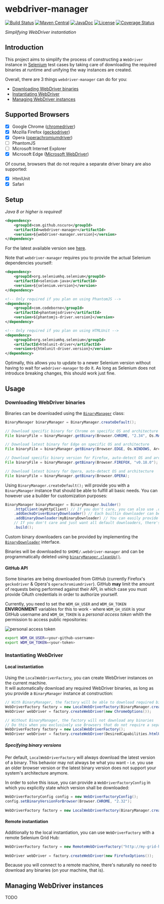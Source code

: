 # webdriver-manager
[![Build Status](https://travis-ci.org/nscuro/webdriver-manager.svg?branch=master)](https://travis-ci.org/nscuro/webdriver-manager)
[![Maven Central](https://maven-badges.herokuapp.com/maven-central/com.github.nscuro/webdriver-manager/badge.svg)](https://maven-badges.herokuapp.com/maven-central/com.github.nscuro/webdriver-manager)
[![JavaDoc](http://javadoc-badge.appspot.com/com.github.nscuro/webdriver-manager.svg?label=javadoc)](https://nscuro.github.com/webdriver-manager/javadoc)
[![License](http://img.shields.io/:license-apache-brightgreen.svg)](http://www.apache.org/licenses/LICENSE-2.0.html)
[![Coverage Status](https://coveralls.io/repos/github/nscuro/webdriver-manager/badge.svg?branch=master)](https://coveralls.io/github/nscuro/webdriver-manager?branch=master)

*Simplifying WebDriver instantiation*

## Introduction
This project aims to simplify the process of constructing a `WebDriver` instance in [Selenium](https://github.com/SeleniumHQ/selenium) test cases
by taking care of downloading the required binaries at runtime and unifying the way instances are created.

Overall, there are 3 things `webdriver-manager` can do for you:
- [Downloading WebDriver binaries](#downloading-webdriver-binaries)
- [Instantiating WebDriver](#instantiating-webdriver)
- [Managing WebDriver instances](#managing-webdriver-instances)

## Supported Browsers
- [x] Google Chrome ([chromedriver](https://sites.google.com/a/chromium.org/chromedriver/))
- [x] Mozilla Firefox ([geckodriver](https://github.com/mozilla/geckodriver))
- [x] Opera ([operachromiumdriver](https://github.com/operasoftware/operachromiumdriver))
- [ ] PhantomJS
- [ ] Microsoft Internet Explorer
- [x] Microsoft Edge ([Microsoft WebDriver](https://developer.microsoft.com/en-us/microsoft-edge/tools/webdriver/))
 
Of course, browsers that do not require a separate driver binary are also supported:
- [x] HtmlUnit
- [x] Safari

## Setup
*Java 8 or higher is required!*  

```xml
<dependency>
    <groupId>com.github.nscuro</groupId>
    <artifactId>webdriver-manager</artifactId>
    <version>${webdriver-manager.version}</version>
</dependency>
```
For the latest available version see [here](https://github.com/nscuro/webdriver-manager/releases).

Note that `webdriver-manager` requires you to provide the actual Selenium dependencies yourself:
```xml
<dependency>
    <groupId>org.seleniumhq.selenium</groupId>
    <artifactId>selenium-java</artifactId>
    <version>${selenium.version}</version>
</dependency>

<!-- Only required if you plan on using PhantomJS -->
<dependency>
    <groupId>com.codeborne</groupId>
    <artifactId>phantomjsdriver</artifactId>
    <version>${phantomjs-driver.version}</version>
</dependency>

<!-- Only required if you plan on using HTMLUnit -->
<dependency>
    <groupId>org.seleniumhq.selenium</groupId>
    <artifactId>htmlunit-driver</artifactId>
    <version>${htmlunit-driver.version}</version>
</dependency>
```
Optimally, this allows you to update to a newer Selenium version without having to wait for
`webdriver-manager` to do it. As long as Selenium does not introduce breaking changes, this
should work just fine.

## Usage

### Downloading WebDriver binaries
Binaries can be downloaded using the [`BinaryManager`](https://nscuro.github.io/webdriver-manager/javadoc/com/github/nscuro/wdm/binary/BinaryManager.html) class:
```java
BinaryManager binaryManager = BinaryManager.createDefault();

// Download specific binary for Chrome on specific OS and architecture
File binaryFile = binaryManager.getBinary(Browser.CHROME, "2.34", Os.MACOS, Architecture.X64);

// Download latest binary for Edge on specific OS and architecture
File binaryFile = binaryManager.getBinary(Browser.EDGE, Os.WINDOWS, Architecture.X86);

// Download specific binary version for Firefox, auto-detect OS and architecture
File binaryFile = binaryManager.getBinary(Browser.FIREFOX, "v0.18.0");

// Download latest binary for Opera, auto-detect OS and architecture
File binaryFile = binaryManager.getBinary(Browser.OPERA);
```

Using `BinaryManager.createDefault();` will provide you with a `BinaryManager` instance that
should be able to fulfill all basic needs. You can however use a builder for customization purposes:
```java
BinaryManager binaryManager = BinaryManager.builder()
    .httpClient(myHttpClient) // If you don't care, you can also use .defaultHttpClient()
    .addGeckoDriverBinaryDownloader() // Each builtin downloader can be added separately
    .addBinaryDownloader(myBinaryDownloader) // You can easily provide your own downloader
    // If you don't care and just want all default downloaders, there's always .addDefaultBinaryDownloaders()
    .build();
```
Custom binary downloaders can be provided by implementing the [`BinaryDownloader`](https://nscuro.github.io/webdriver-manager/javadoc/com/github/nscuro/wdm/binary/BinaryDownloader.html) interface.

Binaries will be downloaded to `$HOME/.webdriver-manager` and can be programmatically deleted 
using [`binaryManager.cleanUp()`](https://nscuro.github.io/webdriver-manager/javadoc/com/github/nscuro/wdm/binary/BinaryManager.html#cleanUp--).

#### GitHub API
Some binaries are being downloaded from GitHub (currently Firefox's `geckodriver` & Opera's `operachromiumdriver`).
GitHub **may** limit the amount of requests being performed against their API, in which case you must
provide OAuth credentials in order to authorize yourself.

Currently, you need to set the `WDM_GH_USER` and `WDM_GH_TOKEN` **ENVIRONMENT** variables for
this to work - where `WDM_GH_USER` is your GitHub username and `WDM_GH_TOKEN` is a *personal access token*
whith the permission to access public repositories:

![personal access token](https://i.imgur.com/Lm6cWAN.png)

```bash
export WDM_GH_USER=<your-github-username>
export WDM_GH_TOKEN=<your-token>
```

### Instantiating WebDriver

#### Local instantiation
Using the `LocalWebDriverFactory`, you can create WebDriver instances on the current machine.  
It will automatically download any required WebDriver binaries, as long as you provide a `BinaryManager` instance at construction:

```java
// With BinaryManager, the factory will be able to download required binaries
WebDriverFactory factory = new LocalWebDriverFactory(BinaryManager.createDefault());
WebDriver webDriver = factory.createWebDriver(new ChromeOptions());

// Without BinaryManager, the factory will not download any binaries
// Do this when you exclusively use Browsers that do not require a separate binary (e.g. HTMLUnit or Safari)
WebDriverFactory factory = new LocalWebDriverFactory();
WebDriver webDriver = factory.createWebDriver(DesiredCapabilities.htmlUnit());
```

##### Specifying binary versions
Per default, `LocalWebDriverFactory` will always download the latest version of a binary.
This behavior may not always be what you want - i.e. you use an older browser version or the latest binary version
does not support your system's architecture anymore.

In order to solve this issue, you can provide a `WebDriverFactoryConfig` in which you explicitly state which version shall be downloaded:
```java
WebDriverFactoryConfig config = new WebDriverFactoryConfig();
config.setBinaryVersionForBrowser(Browser.CHROME, "2.32");
 
WebDriverFactory factory = new LocalWebDriverFactory(BinaryManager.createDefault(), config);
```

#### Remote instantiation
Additionally to the local instantiation, you can use `WebDriverFactory` with a remote Selenium Grid Hub:
```java
WebDriverFactory factory = new RemoteWebDriverFactory("http://my-grid-host:4444/wd/hub");
 
WebDriver webDriver = factory.createWebDriver(new FirefoxOptions());
```

Because you will connect to a remote machine, there's naturally no need to download any binaries (on your machine, that is).

## Managing WebDriver instances
TODO

